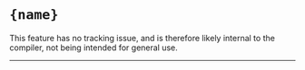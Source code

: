 # `{name}`

This feature has no tracking issue, and is therefore likely internal to the compiler, not being intended for general use.

------------------------
